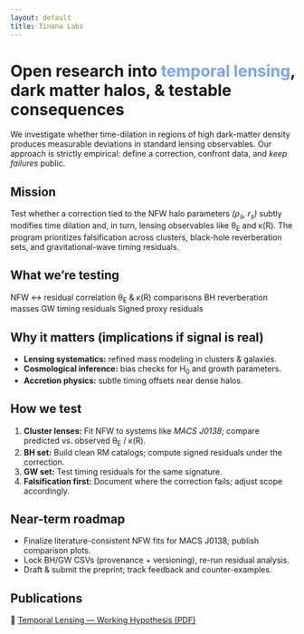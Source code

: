 ```yaml
---
layout: default
title: Tinana Labs
---
```


# Open research into <span style="color:#7aa2ff">temporal lensing</span>, dark matter halos, & testable consequences

We investigate whether time-dilation in regions of high dark-matter density
produces measurable deviations in standard lensing observables. Our approach is
strictly empirical: define a correction, confront data, and *keep failures* public.

<div class="card">
  <h2>Mission</h2>
  <p>Test whether a correction tied to the NFW halo parameters <em>(ρ<sub>s</sub>, r<sub>s</sub>)</em>
  subtly modifies time dilation and, in turn, lensing observables like θ<sub>E</sub> and κ(R).
  The program prioritizes falsification across clusters, black-hole reverberation sets, and
  gravitational-wave timing residuals.</p>
</div>

<div class="card">
  <h2>What we’re testing</h2>
  <div class="chips">
    <span class="chip">NFW ↔ residual correlation</span>
    <span class="chip">θ<sub>E</sub> &amp; κ(R) comparisons</span>
    <span class="chip">BH reverberation masses</span>
    <span class="chip">GW timing residuals</span>
    <span class="chip">Signed proxy residuals</span>
  </div>
</div>

<div class="card">
  <h2>Why it matters (implications if signal is real)</h2>
  <ul>
    <li><strong>Lensing systematics:</strong> refined mass modeling in clusters &amp; galaxies.</li>
    <li><strong>Cosmological inference:</strong> bias checks for H<sub>0</sub> and growth parameters.</li>
    <li><strong>Accretion physics:</strong> subtle timing offsets near dense halos.</li>
  </ul>
</div>

<div class="card">
  <h2>How we test</h2>
  <ol>
    <li><strong>Cluster lenses:</strong> Fit NFW to systems like <em>MACS J0138</em>; compare predicted vs. observed θ<sub>E</sub> / κ(R).</li>
    <li><strong>BH set:</strong> Build clean RM catalogs; compute signed residuals under the correction.</li>
    <li><strong>GW set:</strong> Test timing residuals for the same signature.</li>
    <li><strong>Falsification first:</strong> Document where the correction fails; adjust scope accordingly.</li>
  </ol>
</div>

<div class="card">
  <h2>Near-term roadmap</h2>
  <ul>
    <li>Finalize literature-consistent NFW fits for MACS J0138; publish comparison plots.</li>
    <li>Lock BH/GW CSVs (provenance + versioning), re-run residual analysis.</li>
    <li>Draft &amp; submit the preprint; track feedback and counter-examples.</li>
  </ul>
</div>

<div class="card">
  <h2>Publications</h2>
  <p>📄 <a class="underline" href="/assets/preprints/tinanalabs-preprint.pdf">Temporal Lensing — Working Hypothesis (PDF)</a></p>
</div>
